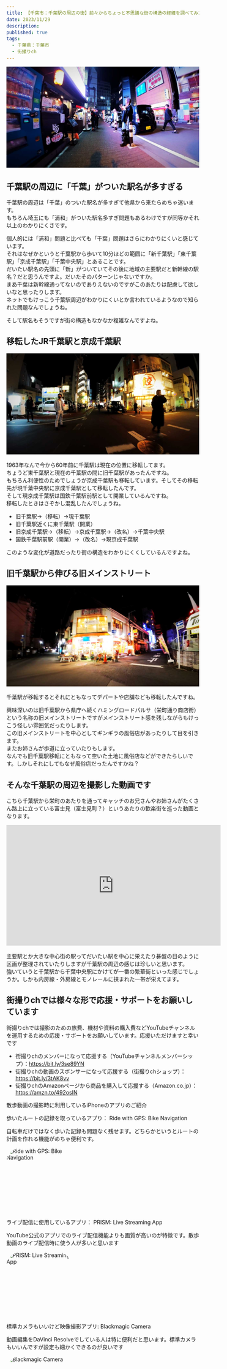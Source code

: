 ```yaml
---
title: 【千葉市：千葉駅の周辺の街】前々からちょっと不思議な街の構造の経緯を調べてみた
date: 2023/11/29
description: 
published: true
tags:
  - 千葉県：千葉市
  - 街撮りch
---
```


![千葉の歓楽街](/images/2023/11/chiba-002.jpg "千葉の歓楽街")

## 千葉駅の周辺に「千葉」がついた駅名が多すぎる

千葉駅の周辺は「千葉」のついた駅名が多すぎて他県から来たらめちゃ迷います。  
もちろん埼玉にも「浦和」がついた駅名多すぎ問題もあるわけですが同等かそれ以上のわかりにくさです。  

個人的には「浦和」問題と比べても「千葉」問題はさらにわかりにくいと感じています。  
それはなぜかというと千葉駅から歩いて10分ほどの範囲に「新千葉駅」「東千葉駅」「京成千葉駅」「千葉中央駅」とあることです。  
だいたい駅名の先頭に「新」がついていてその後に地域の主要駅だと新幹線の駅名？だと思うんですよ。だいたそのパターンじゃないですか。  
まあ千葉は新幹線通ってないのでありえないのですがこのあたりは配慮して欲しいなと思ったりします。  
ネットでもけっこう千葉駅周辺がわかりにくいとか言われているようなので知られた問題なんでしょうね。  

そして駅名もそうですが街の構造もなかなか複雑なんですよね。

<!-- more -->

## 移転したJR千葉駅と京成千葉駅

![千葉の歓楽街](/images/2023/11/chiba-003.jpg "千葉の歓楽街")

1963年なんで今から60年前に千葉駅は現在の位置に移転してます。  
ちょうど東千葉駅と現在の千葉駅の間に旧千葉駅があったんですね。  
もちろん利便性のためでしょうが京成千葉駅も移転しています。そしてその移転先が現千葉中央駅に京成千葉駅として移転したんです。  
そして現京成千葉駅は国鉄千葉駅前駅として開業しているんですね。  
移転したときはさぞかし混乱したんでしょうね。

* 旧千葉駅→（移転）→現千葉駅
* 旧千葉駅近くに東千葉駅（開業）
* 旧京成千葉駅→（移転）→京成千葉駅→（改名）→千葉中央駅
* 国鉄千葉駅前駅（開業）→（改名）→現京成千葉駅

このような変化が道路だったり街の構造をわかりにくくしているんですよね。

## 旧千葉駅から伸びる旧メインストリート

![栄町の怪しいネオン](/images/2023/11/chiba-001.jpg "栄町の怪しいネオン")

千葉駅が移転するとそれにともなってデパートや店舗なども移転したんですね。  

興味深いのは旧千葉駅から県庁へ続くハミングロードパルサ（栄町通り商店街）という名称の旧メインストリートですがメインストリート感を残しながらもけっこう怪しい雰囲気だったりします。  
この旧メインストリートを中心としてギンギラの風俗店があったりして目を引きます。  
またお姉さんが歩道に立っていたりもします。  
なんでも旧千葉駅移転にともなって空いた土地に風俗店などができたらしいです。しかしそれにしてもなぜ風俗店だったんですかね？  

## そんな千葉駅の周辺を撮影した動画です

こちら千葉駅から栄町のあたりを通ってキャッチのお兄さんやお姉さんがたくさん路上に立っている富士見（富士見町？）というあたりの歓楽街を巡った動画となります。

<div class="youtube">
<iframe width="560" height="315" src="https://www.youtube.com/embed/QOy3wmPuHi4?si=PDC8mNHiF3CuG4rI" title="YouTube video player" frameborder="0" allow="accelerometer; autoplay; clipboard-write; encrypted-media; gyroscope; picture-in-picture; web-share" allowfullscreen></iframe>
</div>

主要駅とか大きな中心街の駅ってだいたい駅を中心に栄えたり碁盤の目のように区画が整理されていたりしますが千葉駅の周辺の感じは珍しいと思います。  
強いていうと千葉駅から千葉中央駅にかけてが一番の繁華街といった感じでしょうか。しかも内房線・外房線とモノレールに挟まれた一帯が栄えてます。  

## 街撮りchでは様々な形で応援・サポートをお願いしています

街撮りchでは撮影のための旅費、機材や資料の購入費などYouTubeチャンネルを運用するための応援・サポートをお願いしています。応援いただけますと幸いです

* 街撮りchのメンバーになって応援する（YouTubeチャンネルメンバーシップ）：https://bit.ly/3se89YN
* 街撮りchの動画のスポンサーになって応援する（街撮りchショップ）：https://bit.ly/3tAK8vv
* 街撮りchのAmazonページから商品を購入して応援する（Amazon.co.jp）：https://amzn.to/492osIN

<div class="app-info">
<p class="h2">散歩動画の撮影時に利用しているiPhoneのアプリのご紹介</p>
</div>
<div class="app-info">
<p class="h3">歩いたルートの記録を取っているアプり： Ride with GPS: Bike Navigation</p>
<p class="text">自転車だけではなく歩いた記録も問題なく残せます。どちらかというとルートの計画を作れる機能がめちゃ便利です。</p>
<a href="https://apps.apple.com/jp/app/ride-with-gps-bike-navigation/id893687399?itscg=30200&amp;itsct=apps_box_appicon" style="width: 170px; height: 170px; border-radius: 22%; overflow: hidden; display: inline-block; vertical-align: middle;"><img src="https://is1-ssl.mzstatic.com/image/thumb/Purple116/v4/0d/ae/8d/0dae8d61-de41-82f9-7db3-e5f556dec237/AppIcon-0-1x_U007emarketing-0-7-0-85-220.png/540x540bb.jpg" alt="Ride with GPS: Bike Navigation" style="width: 170px; height: 170px; border-radius: 22%; overflow: hidden; display: inline-block; vertical-align: middle;"></a>
</div>

<div class="app-info">
<p class="h3">ライブ配信に使用しているアプリ： PRISM: Live Streaming App</p>
<p class="text">YouTube公式のアプリでのライブ配信機能よりも画質が高いのが特徴です。散歩動画のライブ配信時に使う人が多いと思います</p>
<a href="https://apps.apple.com/jp/app/prism-live-streaming-app/id1319056339?itscg=30200&amp;itsct=apps_box_appicon" style="width: 170px; height: 170px; border-radius: 22%; overflow: hidden; display: inline-block; vertical-align: middle;"><img src="https://is1-ssl.mzstatic.com/image/thumb/Purple116/v4/c0/4c/5c/c04c5cc5-bf2d-2f2a-d1db-e92e43a3c43a/AppIcon-1x_U007emarketing-0-7-0-85-220.png/540x540bb.jpg" alt="PRISM: Live Streaming App" style="width: 170px; height: 170px; border-radius: 22%; overflow: hidden; display: inline-block; vertical-align: middle;"></a>
</div>

<div class="app-info">
<p class="h3">標準カメラもいいけど映像撮影アプリ: Blackmagic Camera</p>
<p class="text">動画編集をDaVinci Resolveでしている人は特に便利だと思います。標準カメラもいいんですが設定も細かくできるのが良いです</p>
<a href="https://apps.apple.com/jp/app/blackmagic-camera/id6449580241?itscg=30200&amp;itsct=apps_box_appicon" style="width: 170px; height: 170px; border-radius: 22%; overflow: hidden; display: inline-block; vertical-align: middle;"><img src="https://is1-ssl.mzstatic.com/image/thumb/Purple116/v4/08/50/8c/08508c82-9c60-0e8e-8511-765d6e2b5898/AppIcon-1x_U007emarketing-0-8-0-85-220.png/540x540bb.jpg" alt="Blackmagic Camera" style="width: 170px; height: 170px; border-radius: 22%; overflow: hidden; display: inline-block; vertical-align: middle;"></a>
</div>
